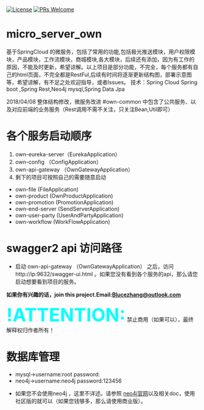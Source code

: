[![License](https://img.shields.io/hexpm/l/plug.svg)](LICENSE)
[![PRs Welcome](https://img.shields.io/badge/PRs-welcome-brightgreen.svg)](https://github.com/Blucezhang)

# micro_server_own
基于SpringCloud 的微服务，包括了常用的功能,包括极光推送模块，用户权限模块，产品模块，工作流模块，商城模块,各大模块，后续还有添加，因为有工作的原因，不能及时更新，希望谅解。以上项目是部分功能，不完全，每个服务都有自己的html页面，不完全都是RestFul,后续有时间将逐渐更新结构图，部署示意图等，希望谅解，有不足之处欢迎指导，或者Issues。
技术：Spring Cloud Spring boot ,Spring Rest,Neo4j mysql,Spring Data Jpa




2018/04/08 整体结构修改，微服务改进
#own-common 中包含了公共服务、以及对应前端的业务服务（Rest调用不需不关注，只关注Bean,Util即可）

**各个服务启动顺序**
===
1. own-eureka-server（EurekaApplication）
2. own-config （ConfigApplication）
3. own-api-gateway （OwnGatewayApplication）
4. 剩下的项目可按照自己的需要随意启动 
- own-file (FileApplication)
- own-product (OwnProductApplication)
- own-promotion (PromotionApplication)
- own-end-server (SendServerApplication)
- own-user-party (UserAndPartyApplication)
- own-workflow (WorkFlowApplication)

**swagger2 api 访问路径**
====
- 启动 own-api-gateway （OwnGatewayApplication） 之后，访问http://ip:9632/swagger-ui.html 。如果您没有看到各个服务的api，那么请您启动想要看到项目的服务。

**如果你有兴趣的话，join this project.Email:Blucezhang@outlook.com**

__<font color=#00ffff size=12>\!ATTENTION:</font>__ 禁止商用（如果可以），最终解释权归作者所有！

**数据库管理**
====
- mysql->username:root password:
- neo4j->username:neo4j password:123456

* 如果您不会使用neo4j ，这里不详述。请参照 [neo4j官网](https://neo4j.com/product/)以及相关doc，使用社区版的就可以（如果您钱够多，那么请使用商业版）。
